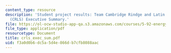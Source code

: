 ```yaml
---
content_type: resource
description: 'Student project results: Team Cambridge Rindge and Latin High School
  (CRLS) Executive Summary.'
file: https://ol-ocw-studio-app-qa.s3.amazonaws.com/courses/5-92-energy-environment-and-society-spring-2007/f3a0d0b6dc5a5d4e866db7cfb8088aac_crls_exec_sum.pdf
file_type: application/pdf
resourcetype: Document
title: crls_exec_sum.pdf
uid: f3a0d0b6-dc5a-5d4e-866d-b7cfb8088aac
---
```

